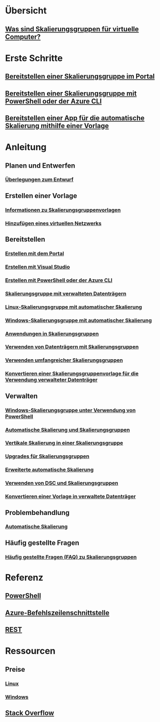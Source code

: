 # Übersicht
## [Was sind Skalierungsgruppen für virtuelle Computer?](virtual-machine-scale-sets-overview.md)

# Erste Schritte
## [Bereitstellen einer Skalierungsgruppe im Portal](virtual-machine-scale-sets-portal-create.md)
## [Bereitstellen einer Skalierungsgruppe mit PowerShell oder der Azure CLI](virtual-machine-scale-sets-create.md)
## [Bereitstellen einer App für die automatische Skalierung mithilfe einer Vorlage](virtual-machine-scale-sets-deploy-scaling-app-template.md)

# Anleitung
## Planen und Entwerfen
### [Überlegungen zum Entwurf](virtual-machine-scale-sets-design-overview.md)

## Erstellen einer Vorlage
### [Informationen zu Skalierungsgruppenvorlagen](virtual-machine-scale-sets-mvss-start.md)
### [Hinzufügen eines virtuellen Netzwerks](virtual-machine-scale-sets-mvss-existing-vnet.md)

## Bereitstellen
### [Erstellen mit dem Portal](virtual-machine-scale-sets-portal-create.md)
### [Erstellen mit Visual Studio](virtual-machine-scale-sets-vs-create.md)
### [Erstellen mit PowerShell oder der Azure CLI](virtual-machine-scale-sets-create.md)
### [Skalierungsgruppe mit verwalteten Datenträgern](virtual-machine-scale-sets-managed-disks.md)
### [Linux-Skalierungsgruppe mit automatischer Skalierung](virtual-machine-scale-sets-linux-autoscale.md)
### [Windows-Skalierungsgruppe mit automatischer Skalierung](virtual-machine-scale-sets-windows-autoscale.md)
### [Anwendungen in Skalierungsgruppen](virtual-machine-scale-sets-deploy-app.md)
### [Verwenden von Datenträgern mit Skalierungsgruppen](virtual-machine-scale-sets-attached-disks.md)
### [Verwenden umfangreicher Skalierungsgruppen](virtual-machine-scale-sets-placement-groups.md)
### [Konvertieren einer Skalierungsgruppenvorlage für die Verwendung verwalteter Datenträger](virtual-machine-scale-sets-convert-template-to-md.md)



## Verwalten
### [Windows-Skalierungsgruppe unter Verwendung von PowerShell](virtual-machine-scale-sets-windows-manage.md)
### [Automatische Skalierung und Skalierungsgruppen](virtual-machine-scale-sets-autoscale-overview.md)
### [Vertikale Skalierung in einer Skalierungsgruppe](virtual-machine-scale-sets-vertical-scale-reprovision.md)
### [Upgrades für Skalierungsgruppen](virtual-machine-scale-sets-upgrade-scale-set.md)
### [Erweiterte automatische Skalierung](../monitoring-and-diagnostics/insights-advanced-autoscale-virtual-machine-scale-sets.md)
### [Verwenden von DSC und Skalierungsgruppen](virtual-machine-scale-sets-dsc.md)
### [Konvertieren einer Vorlage in verwaltete Datenträger](virtual-machine-scale-sets-convert-template-to-md.md)

## Problembehandlung
### [Automatische Skalierung](virtual-machine-scale-sets-troubleshoot.md)

## Häufig gestellte Fragen
### [Häufig gestellte Fragen (FAQ) zu Skalierungsgruppen](virtual-machine-scale-sets-faq.md)

# Referenz
## [PowerShell](/powershell/azureps-cmdlets-docs)
## [Azure-Befehlszeilenschnittstelle](../virtual-machines/azure-cli-arm-commands.md)
## [REST](/rest/api/virtualmachinescalesets/)

# Ressourcen
## Preise 
### [Linux](https://azure.microsoft.com/pricing/details/virtual-machine-scale-sets/linux/)
### [Windows](https://azure.microsoft.com/pricing/details/virtual-machine-scale-sets/windows/)
## [Stack Overflow](http://stackoverflow.com/questions/tagged/azure-vm-scale-set)
